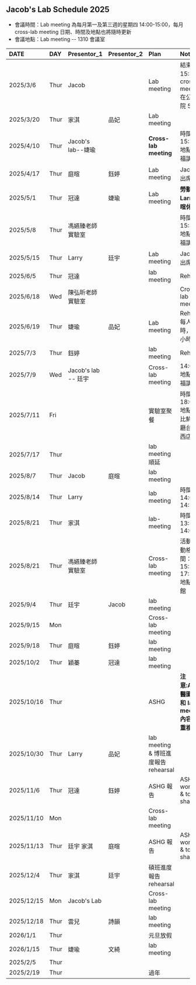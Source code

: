 ## Jacob's Lab Schedule 2025 
- 會議時間：Lab meeting 為每月第一及第三週的星期四 14:00-15:00，每月 cross-lab meeting 日期、時間及地點也將隨時更新  
- 會議地點：Lab meeting -- 1310 會議室  

| DATE | DAY | Presentor_1 | Presentor_2 | Plan | Note |
|:--|:--|:--|:--|:--|:--|
| 2025/3/6 | Thur  | Jacob ||Lab meeting| 結束後 15:30 有 cross-lab meeting 在公衛學院 505 |
| 2025/3/20 | Thur | 家淇 | 品妃 |Lab meeting||
| 2025/4/10 | Thur  | Jacob's lab--婕瑜||**Cross-lab meeting**|時間 15:30 <br>地點：幸福講堂 |
| 2025/4/17 | Thur | 庭暄| 鈺婷 | Lab meeting|Jacob不出席 |
| 2025/5/1 | Thur | 冠達 | 婕瑜 | Lab meeting      | **勞動節 Larry、庭暄休假**|
| 2025/5/8 | Thur | 馮嬿臻老師實驗室 |||時間 15:30 <br>地點：幸福講堂 |
| 2025/5/15  | Thur | Larry | 廷宇 | Lab meeting | Jacob不出席 |
| 2025/6/5 | Thur | 冠達 || lab meeting| Rehearsal |
| 2025/6/18  | Wed  | 陳弘昕老師實驗室 ||| Cross-lab meeting | 14:00  <br>地點：中研院 B1B 會議室  <br>行程：15:30 開完會後參觀 TWB --> 就地解散 |
| 2025/6/19  | Thur | 婕瑜 | 品妃 |Lab meeting | Rehearsal 每人一小時，共兩小時 |
| 2025/7/3  | Thur | 鈺婷| |lab meeting| Rehearsal |
| 2025/7/9  | Wed | Jacob's lab --  廷宇 || Cross-lab meeting | 14:00 <br>地點：幸福講堂 |
| 2025/7/11 | Fri ||| 實驗室聚餐 | 時間 18:00 <br>地點：吉比鮮釀餐廳台北南西店 |
| 2025/7/17 | Thur ||| lab meeting 順延 ||
| 2025/8/7  | Thur | Jacob | 庭暄 | lab meeting ||
| 2025/8/14 | Thur | Larry || lab meeting | 時間：14:00-14:30 |
| 2025/8/21 | Thur | 家淇 |  | lab-meeting | 時間：13:30-14:00 |
| 2025/8/21 | Thur | 馮嬿臻老師實驗室 || Cross-lab meeting | 活動：閃動格子 時間：15:30-17:30 <br>地點：公館 |
| 2025/9/4  | Thur  | 廷宇 | Jacob | lab meeting ||
| 2025/9/15 | Mon | | | Cross-lab meeting ||
| 2025/9/18 | Thur | 庭暄 | 鈺婷 | lab meeting ||
| 2025/10/2 | Thur  | 穎蓁 | 冠達 | lab meeting ||
| 2025/10/16 | Thur  ||| ASHG |**注意:ASHG醫圖報告和 lab meeting 內容不可重複**|
| 2025/10/30 | Thur | Larry | 品妃 | lab meeting & 博班進度報告 rehearsal ||
| 2025/11/6  | Thur | 冠達 | 鈺婷 | ASHG 報告 | ASHG workshop & topics shared |
| 2025/11/10 | Mon | | | Cross-lab meeting | |
| 2025/11/13 | Thur | 廷宇 家淇 | 庭暄 | ASHG 報告 | ASHG workshop & topics shared |
| 2025/12/4  | Thur | 家淇 | 廷宇 | 碩班進度報告 rehearsal ||
| 2025/12/15 | Mon | Jacob's Lab | | Cross-lab meeting ||
| 2025/12/18 | Thur | 雲兒 | 詩韻 | lab meeting ||
| 2026/1/1 | Thur ||| 元旦放假||
| 2026/1/15 | Thur | 婕瑜 | 文綺 | lab meeting ||
| 2025/2/5 | Thur |||||
| 2025/2/19| Thur ||| 過年 ||
